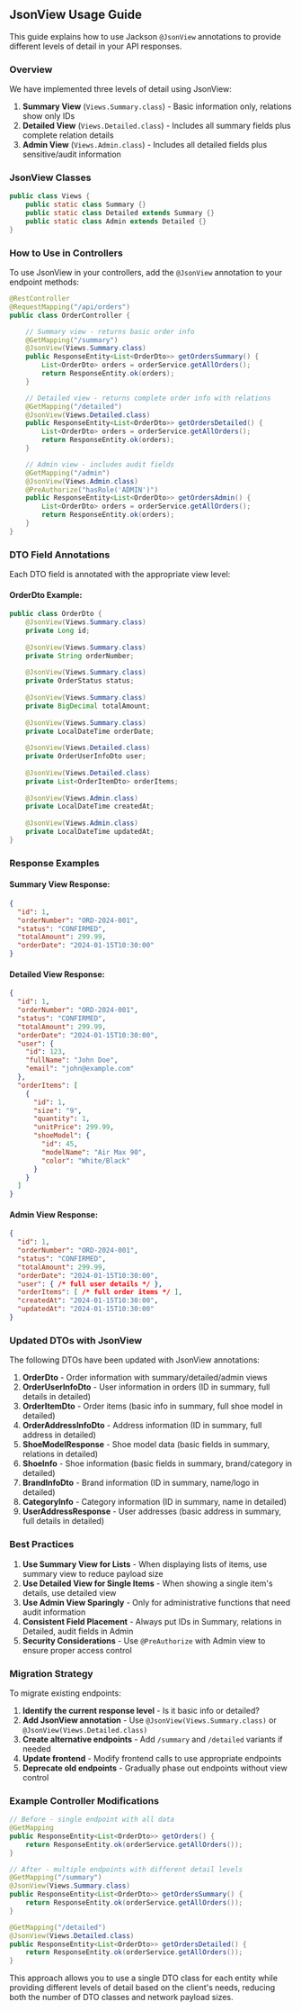 ## JsonView Usage Guide

This guide explains how to use Jackson `@JsonView` annotations to provide different levels of detail in your API responses.

### Overview

We have implemented three levels of detail using JsonView:

1. **Summary View** (`Views.Summary.class`) - Basic information only, relations show only IDs
2. **Detailed View** (`Views.Detailed.class`) - Includes all summary fields plus complete relation details
3. **Admin View** (`Views.Admin.class`) - Includes all detailed fields plus sensitive/audit information

### JsonView Classes

```java
public class Views {
    public static class Summary {}
    public static class Detailed extends Summary {}
    public static class Admin extends Detailed {}
}
```

### How to Use in Controllers

To use JsonView in your controllers, add the `@JsonView` annotation to your endpoint methods:

```java
@RestController
@RequestMapping("/api/orders")
public class OrderController {

    // Summary view - returns basic order info
    @GetMapping("/summary")
    @JsonView(Views.Summary.class)
    public ResponseEntity<List<OrderDto>> getOrdersSummary() {
        List<OrderDto> orders = orderService.getAllOrders();
        return ResponseEntity.ok(orders);
    }

    // Detailed view - returns complete order info with relations
    @GetMapping("/detailed")
    @JsonView(Views.Detailed.class)
    public ResponseEntity<List<OrderDto>> getOrdersDetailed() {
        List<OrderDto> orders = orderService.getAllOrders();
        return ResponseEntity.ok(orders);
    }

    // Admin view - includes audit fields
    @GetMapping("/admin")
    @JsonView(Views.Admin.class)
    @PreAuthorize("hasRole('ADMIN')")
    public ResponseEntity<List<OrderDto>> getOrdersAdmin() {
        List<OrderDto> orders = orderService.getAllOrders();
        return ResponseEntity.ok(orders);
    }
}
```

### DTO Field Annotations

Each DTO field is annotated with the appropriate view level:

#### OrderDto Example:
```java
public class OrderDto {
    @JsonView(Views.Summary.class)
    private Long id;
    
    @JsonView(Views.Summary.class)
    private String orderNumber;
    
    @JsonView(Views.Summary.class)
    private OrderStatus status;
    
    @JsonView(Views.Summary.class)
    private BigDecimal totalAmount;
    
    @JsonView(Views.Summary.class)
    private LocalDateTime orderDate;
    
    @JsonView(Views.Detailed.class)
    private OrderUserInfoDto user;
    
    @JsonView(Views.Detailed.class)
    private List<OrderItemDto> orderItems;
    
    @JsonView(Views.Admin.class)
    private LocalDateTime createdAt;
    
    @JsonView(Views.Admin.class)
    private LocalDateTime updatedAt;
}
```

### Response Examples

#### Summary View Response:
```json
{
  "id": 1,
  "orderNumber": "ORD-2024-001",
  "status": "CONFIRMED",
  "totalAmount": 299.99,
  "orderDate": "2024-01-15T10:30:00"
}
```

#### Detailed View Response:
```json
{
  "id": 1,
  "orderNumber": "ORD-2024-001",
  "status": "CONFIRMED",
  "totalAmount": 299.99,
  "orderDate": "2024-01-15T10:30:00",
  "user": {
    "id": 123,
    "fullName": "John Doe",
    "email": "john@example.com"
  },
  "orderItems": [
    {
      "id": 1,
      "size": "9",
      "quantity": 1,
      "unitPrice": 299.99,
      "shoeModel": {
        "id": 45,
        "modelName": "Air Max 90",
        "color": "White/Black"
      }
    }
  ]
}
```

#### Admin View Response:
```json
{
  "id": 1,
  "orderNumber": "ORD-2024-001",
  "status": "CONFIRMED",
  "totalAmount": 299.99,
  "orderDate": "2024-01-15T10:30:00",
  "user": { /* full user details */ },
  "orderItems": [ /* full order items */ ],
  "createdAt": "2024-01-15T10:30:00",
  "updatedAt": "2024-01-15T10:30:00"
}
```

### Updated DTOs with JsonView

The following DTOs have been updated with JsonView annotations:

1. **OrderDto** - Order information with summary/detailed/admin views
2. **OrderUserInfoDto** - User information in orders (ID in summary, full details in detailed)
3. **OrderItemDto** - Order items (basic info in summary, full shoe model in detailed)
4. **OrderAddressInfoDto** - Address information (ID in summary, full address in detailed)
5. **ShoeModelResponse** - Shoe model data (basic fields in summary, relations in detailed)
6. **ShoeInfo** - Shoe information (basic fields in summary, brand/category in detailed)
7. **BrandInfoDto** - Brand information (ID in summary, name/logo in detailed)
8. **CategoryInfo** - Category information (ID in summary, name in detailed)
9. **UserAddressResponse** - User addresses (basic address in summary, full details in detailed)

### Best Practices

1. **Use Summary View for Lists** - When displaying lists of items, use summary view to reduce payload size
2. **Use Detailed View for Single Items** - When showing a single item's details, use detailed view
3. **Use Admin View Sparingly** - Only for administrative functions that need audit information
4. **Consistent Field Placement** - Always put IDs in Summary, relations in Detailed, audit fields in Admin
5. **Security Considerations** - Use `@PreAuthorize` with Admin view to ensure proper access control

### Migration Strategy

To migrate existing endpoints:

1. **Identify the current response level** - Is it basic info or detailed?
2. **Add JsonView annotation** - Use `@JsonView(Views.Summary.class)` or `@JsonView(Views.Detailed.class)`
3. **Create alternative endpoints** - Add `/summary` and `/detailed` variants if needed
4. **Update frontend** - Modify frontend calls to use appropriate endpoints
5. **Deprecate old endpoints** - Gradually phase out endpoints without view control

### Example Controller Modifications

```java
// Before - single endpoint with all data
@GetMapping
public ResponseEntity<List<OrderDto>> getOrders() {
    return ResponseEntity.ok(orderService.getAllOrders());
}

// After - multiple endpoints with different detail levels
@GetMapping("/summary")
@JsonView(Views.Summary.class)
public ResponseEntity<List<OrderDto>> getOrdersSummary() {
    return ResponseEntity.ok(orderService.getAllOrders());
}

@GetMapping("/detailed")
@JsonView(Views.Detailed.class)
public ResponseEntity<List<OrderDto>> getOrdersDetailed() {
    return ResponseEntity.ok(orderService.getAllOrders());
}
```

This approach allows you to use a single DTO class for each entity while providing different levels of detail based on the client's needs, reducing both the number of DTO classes and network payload sizes.
